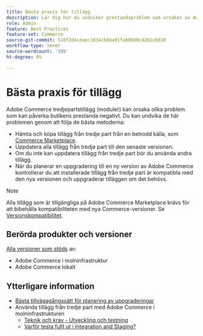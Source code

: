 ```yaml
---
title: Bästa praxis för tillägg
description: Lär dig hur du undviker prestandaproblem som orsakas av Adobe Commerce-tillägg från tredje part.
role: Admin
feature: Best Practices
feature-set: Commerce
source-git-commit: 510f2d4cdaec1034cb04a01fab0948c4261c6d10
workflow-type: tm+mt
source-wordcount: '195'
ht-degree: 0%

---
```



# Bästa praxis för tillägg

Adobe Commerce tredjepartstillägg (moduler) kan orsaka olika problem som kan påverka butikens prestanda negativt. Du kan undvika de här problemen genom att följa de bästa metoderna:

- Hämta och köpa tillägg från tredje part från en betrodd källa, som [Commerce Marketplace](https://marketplace.magento.com/extensions.html).
- Uppdatera alla tillägg från tredje part till den senaste versionen.
- Om du inte kan uppdatera tillägg från tredje part bör du använda andra tillägg.
- När du planerar en uppgradering till en ny version av Adobe Commerce kontrollerar du att installerade tillägg från tredje part är kompatibla med den nya versionen och uppgraderar tilläggen om det behövs.

>[!NOTE]
>
> Alla tillägg som är tillgängliga på Adobe Commerce Marketplace krävs för att bibehålla kompatibiliteten med nya Commerce-versioner. Se [Versionskompatibilitet](https://developer.adobe.com/commerce/marketplace/guides/sellers/compatibility/releases/).

## Berörda produkter och versioner

[Alla versioner som stöds](../../../release/versions.md) av:

- Adobe Commerce i molninfrastruktur
- Adobe Commerce lokalt

## Ytterligare information

- [Bästa tillvägagångssätt för planering av uppgraderingar](../../../upgrade/prepare/best-practices.md)
- Använda tillägg från tredje part med Adobe Commerce i molninfrastrukturen
   - [Teknik och krav - Utveckling och testning](https://devdocs.magento.com/cloud/requirements/cloud-requirements.html#cloud-req-devtest)
   - [Varför testa fullt ut i Integration and Staging?](https://devdocs.magento.com/cloud/live/live.html#whytest)
